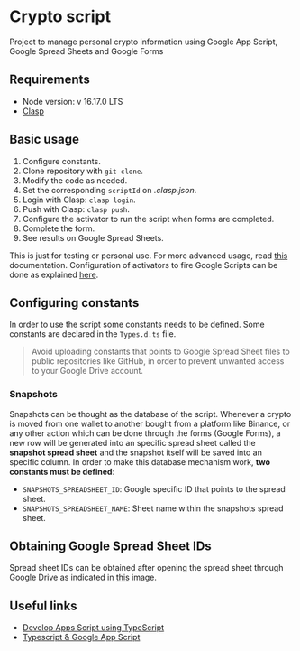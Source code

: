 # Crypto script

Project to manage personal crypto information using Google App Script, Google Spread Sheets and Google Forms

## Requirements

- Node version: v 16.17.0 LTS
- [Clasp](https://developers.google.com/apps-script/guides/clasp)

## Basic usage

1. Configure constants.
2. Clone repository with `git clone`.
3. Modify the code as needed.
4. Set the corresponding `scriptId` on *.clasp.json*.
5. Login with Clasp: `clasp login`.
6. Push with Clasp: `clasp push`.
7. Configure the activator to run the script when forms are completed.
8. Complete the form.
9. See results on Google Spread Sheets.

This is just for testing or personal use. For more advanced usage, read [this](https://github.com/brunopk/crypto-app-script/blob/main/doc/deployments.md) documentation. Configuration of activators to fire Google Scripts can be done as explained [here](https://user-images.githubusercontent.com/6526093/186764687-1fdcf48b-7691-4872-8a0a-4b557e8c95c9.png).

## Configuring constants

In order to use the script some constants needs to be defined. Some constants are declared in the `Types.d.ts` file.

> Avoid uploading constants that points to Google Spread Sheet files to public repositories like GitHub, in order to prevent unwanted access to your Google Drive account.

### Snapshots

Snapshots can be thought as the database of the script. Whenever a crypto is moved from one wallet to another bought from a platform like Binance, or any other action which can be done through the forms (Google Forms), a new row will be generated into an specific spread sheet called the **snapshot spread sheet** and the snapshot itself will be saved into an specific column. In order to make this database mechanism work, **two constants must be defined**:

- `SNAPSHOTS_SPREADSHEET_ID`: Google specific ID that points to the spread sheet.
- `SNAPSHOTS_SPREADSHEET_NAME`: Sheet name within the snapshots spread sheet.

## Obtaining Google Spread Sheet IDs

Spread sheet IDs can be obtained after opening the spread sheet through Google Drive as indicated in [this](https://github.com/brunopk/crypto-script/blob/draft/doc/screenshot_1.png) image.

## Useful links

- [Develop Apps Script using TypeScript](https://developers.google.com/apps-script/guides/typescript)
- [Typescript & Google App Script](https://medium.com/analytics-vidhya/typescript-in-google-app-script-f0f10c7225de)
